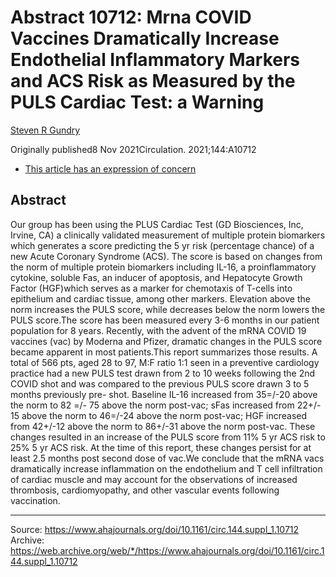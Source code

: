 # Abstract 10712: Mrna COVID Vaccines Dramatically Increase Endothelial Inflammatory Markers and ACS Risk as Measured by the PULS Cardiac Test: a Warning

[Steven R Gundry](https://www.ahajournals.org/doi/10.1161/circ.144.suppl_1.10712# "Steven R Gundry")

Originally published8 Nov 2021Circulation. 2021;144:A10712

-   [This article has an expression of concern](https://www.ahajournals.org/doi/10.1161/circ.144.suppl_1.10712# "Open corrections")

## Abstract

Our group has been using the PLUS Cardiac Test (GD Biosciences, Inc, Irvine, CA) a clinically validated measurement of multiple protein biomarkers which generates a score predicting the 5 yr risk (percentage chance) of a new Acute Coronary Syndrome (ACS). The score is based on changes from the norm of multiple protein biomarkers including IL-16, a proinflammatory cytokine, soluble Fas, an inducer of apoptosis, and Hepatocyte Growth Factor (HGF)which serves as a marker for chemotaxis of T-cells into epithelium and cardiac tissue, among other markers. Elevation above the norm increases the PULS score, while decreases below the norm lowers the PULS score.The score has been measured every 3-6 months in our patient population for 8 years. Recently, with the advent of the mRNA COVID 19 vaccines (vac) by Moderna and Pfizer, dramatic changes in the PULS score became apparent in most patients.This report summarizes those results. A total of 566 pts, aged 28 to 97, M:F ratio 1:1 seen in a preventive cardiology practice had a new PULS test drawn from 2 to 10 weeks following the 2nd COVID shot and was compared to the previous PULS score drawn 3 to 5 months previously pre- shot. Baseline IL-16 increased from 35=/-20 above the norm to 82 =/- 75 above the norm post-vac; sFas increased from 22+/- 15 above the norm to 46=/-24 above the norm post-vac; HGF increased from 42+/-12 above the norm to 86+/-31 above the norm post-vac. These changes resulted in an increase of the PULS score from 11% 5 yr ACS risk to 25% 5 yr ACS risk. At the time of this report, these changes persist for at least 2.5 months post second dose of vac.We conclude that the mRNA vacs dramatically increase inflammation on the endothelium and T cell infiltration of cardiac muscle and may account for the observations of increased thrombosis, cardiomyopathy, and other vascular events following vaccination.

---

Source: https://www.ahajournals.org/doi/10.1161/circ.144.suppl_1.10712
Archive: https://web.archive.org/web/*/https://www.ahajournals.org/doi/10.1161/circ.144.suppl_1.10712